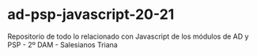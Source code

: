 # ad-psp-javascript-20-21
Repositorio de todo lo relacionado con Javascript de los módulos de AD y PSP - 2º DAM - Salesianos Triana

